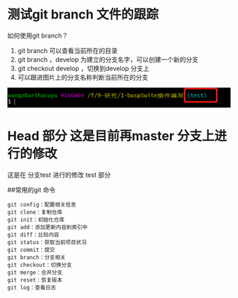 # 测试git branch 文件的跟踪

如何使用git branch？

1. git branch 可以查看当前所在的目录
2. git branch <develop> ，develop 为建立的分支名字，可以创建一个新的分支
3. git checkout develop ，切换到develop 分支上
4. 可以跟进图片上的分支名称判断当前所在的分支


![](../images/git使用01.png)


Head 部分
这是目前再master 分支上进行的修改
=======

这是在 分支test 进行的修改
test 部分


##常用的git 命令

    git config：配置相关信息
    git clone：复制仓库
    git init：初始化仓库
    git add：添加更新内容到索引中
    git diff：比较内容
    git status：获取当前项目状况
    git commit：提交
    git branch：分支相关
    git checkout：切换分支
    git merge：合并分支
    git reset：恢复版本
    git log：查看日志